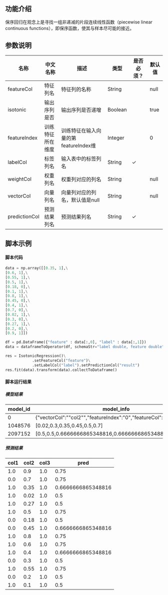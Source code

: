 ## 功能介绍

保序回归在观念上是寻找一组非递减的片段连续线性函数（piecewise linear continuous functions），即保序函数，使其与样本尽可能的接近。
## 参数说明
<!-- OLD_TABLE -->
<!-- This is the start of auto-generated parameter info -->
<!-- DO NOT EDIT THIS PART!!! -->
| 名称 | 中文名称 | 描述 | 类型 | 是否必须？ | 默认值 |
| --- | --- | --- | --- | --- | --- |
| featureCol | 特征列名 | 特征列的名称 | String |  | null |
| isotonic | 输出序列是否 | 输出序列是否递增 | Boolean |  | true |
| featureIndex | 训练特征所在维度 | 训练特征在输入向量的第featureIndex维 | Integer |  | 0 |
| labelCol | 标签列名 | 输入表中的标签列名 | String | ✓ |  |
| weightCol | 权重列名 | 权重列对应的列名 | String |  | null |
| vectorCol | 向量列名 | 向量列对应的列名，默认值是null | String |  | null |
| predictionCol | 预测结果列名 | 预测结果列名 | String | ✓ |  |<!-- This is the end of auto-generated parameter info -->

## 脚本示例
#### 脚本代码
```python
data = np.array([[0.35, 1],\
[0.6, 1],\
[0.55, 1],\
[0.5, 1],\
[0.18, 0],\
[0.1, 1],\
[0.8, 1],\
[0.45, 0],\
[0.4, 1],\
[0.7, 0],\
[0.02, 1],\
[0.3, 0],\
[0.27, 1],\
[0.2, 0],\
[0.9, 1]])

df = pd.DataFrame({"feature" : data[:,0], "label" : data[:,1]})
data = dataframeToOperator(df, schemaStr="label double, feature double",op_type="batch")

res = IsotonicRegression()\
            .setFeatureCol("feature")\
			.setLabelCol("label").setPredictionCol("result")
res.fit(data).transform(data).collectToDataframe()
```

#### 脚本运行结果
##### 模型结果

| model_id   | model_info |
| --- | --- |
| 0          | {"vectorCol":"\"col2\"","featureIndex":"0","featureCol":null} |
| 1048576    | [0.02,0.3,0.35,0.45,0.5,0.7] |
| 2097152    | [0.5,0.5,0.6666666865348816,0.6666666865348816,0.75,0.75] |
##### 预测结果
| col1       | col2       | col3       | pred       |
| --- | --- | --- | --- |
| 1.0        | 0.9        | 1.0        | 0.75       |
| 0.0        | 0.7        | 1.0        | 0.75       |
| 1.0        | 0.35       | 1.0        | 0.6666666865348816 |
| 1.0        | 0.02       | 1.0        | 0.5        |
| 1.0        | 0.27       | 1.0        | 0.5        |
| 1.0        | 0.5        | 1.0        | 0.75       |
| 0.0        | 0.18       | 1.0        | 0.5        |
| 0.0        | 0.45       | 1.0        | 0.6666666865348816 |
| 1.0        | 0.8        | 1.0        | 0.75       |
| 1.0        | 0.6        | 1.0        | 0.75       |
| 1.0        | 0.4        | 1.0        | 0.6666666865348816 |
| 0.0        | 0.3        | 1.0        | 0.5        |
| 1.0        | 0.55       | 1.0        | 0.75       |
| 0.0        | 0.2        | 1.0        | 0.5        |
| 1.0        | 0.1        | 1.0        | 0.5        |